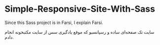 # Simple-Responsive-Site-With-Sass
Since this Sass project is in Farsi, I explain Farsi.

سایت تک صفحه‌ای ساده و رسپانسیو که موقع یادگیری سس از سایت مکتبخونه انجام دادم.

